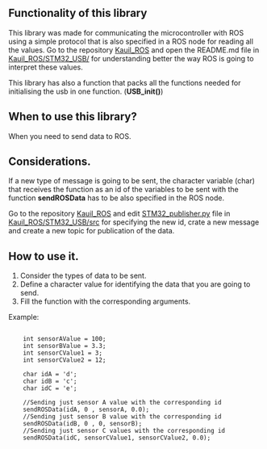 **Functionality of this library**
----------------------------
This library was made for communicating the microcontroller with ROS using a simple protocol that is also specified in a ROS node for reading all the values. Go to the repository [Kauil_ROS](https://github.com/Robots-de-Rescate/Kauil_ROS) and open the README.md file in [Kauil_ROS/STM32_USB/](https://github.com/Robots-de-Rescate/Kauil_ROS/tree/master/STM32_USB) for understanding better the way ROS is going to interpret these values.

This library has also a function that packs all the functions needed for initialising the usb in one function. (**USB_init()**)

**When to use this library?**
--------------------------
When you need to send data to ROS.


**Considerations.**
-------------
If a new type of message is going to be sent, the character variable (char) that receives the function as an id of the variables to be sent with the function **sendROSData** has to be also specified in the ROS node. 

Go to the repository [Kauil_ROS](https://github.com/Robots-de-Rescate/Kauil_ROS) and edit [STM32_publisher.py](https://github.com/Robots-de-Rescate/Kauil_ROS/blob/master/STM32_USB/src/STM32_publisher.py) file in [Kauil_ROS/STM32_USB/src](https://github.com/Robots-de-Rescate/Kauil_ROS/tree/master/STM32_USB/src) for specifying the new id, crate a new message and create a new topic for publication of the data.


**How to use it.**
-------------
 1. Consider the types of data to be sent.
 2. Define a character value for identifying the data that you are going to send.
 3. Fill the function with the corresponding arguments.
 
 Example:

<pre><code>
    int sensorAValue = 100;
    int sensorBValue = 3.3;
    int sensorCValue1 = 3;
    int sensorCValue2 = 12;
    
    char idA = 'd';
    char idB = 'c';
    char idC = 'e';
    
    //Sending just sensor A value with the corresponding id
    sendROSData(idA, 0 , sensorA, 0.0);
    //Sending just sensor B value with the corresponding id
    sendROSData(idB, 0 , 0, sensorB);
    //Sending just sensor C values with the corresponding id
    sendROSData(idC, sensorCValue1, sensorCValue2, 0.0);
</code></pre>


